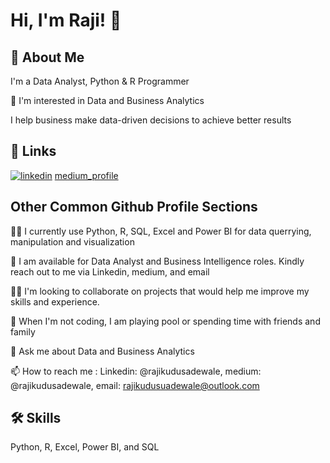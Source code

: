 # Hi, I'm Raji! 👋

## 🚀 About Me
I'm a Data Analyst, Python & R Programmer

👀 I'm interested in Data and Business Analytics

I help business make data-driven decisions to achieve better results

## 🔗 Links
[![linkedin](https://img.shields.io/badge/linkedin-0A66C2?style=for-the-badge&logo=linkedin&logoColor=white)](https://www.linkedin.com/in/kudus-adewale-raji-65a400134/)
[medium_profile](https://medium.com/@rajikudusadewale)


## Other Common Github Profile Sections
👩‍💻 I currently use Python, R, SQL, Excel and Power BI for data querrying, manipulation and visualization

💞️ I am available for Data Analyst and Business Intelligence roles. Kindly reach out to me via Linkedin, medium, and email

👯‍♀️ I'm looking to collaborate on projects that would help me improve my skills and experience.

🎥 When I'm not coding, I am playing pool or spending time with friends and family 

💬 Ask me about Data and Business Analytics 

📫 How to reach me : Linkedin: @rajikudusadewale, medium: @rajikudusadewale, 
email: rajikudusuadewale@outlook.com

## 🛠 Skills
Python, R, Excel, Power BI, and SQL
